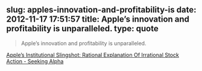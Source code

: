 slug: apples-innovation-and-profitability-is
date: 2012-11-17 17:51:57
title: Apple’s innovation and profitability is unparalleled.
type: quote
---

> Apple’s innovation and profitability is unparalleled.

[Apple’s Institutional Slingshot: Rational Explanation Of Irrational Stock Action - Seeking Alpha](http://seekingalpha.com/article/1015291-apple-s-institutional-slingshot-rational-explanation-of-irrational-stock-action?source=feed)
